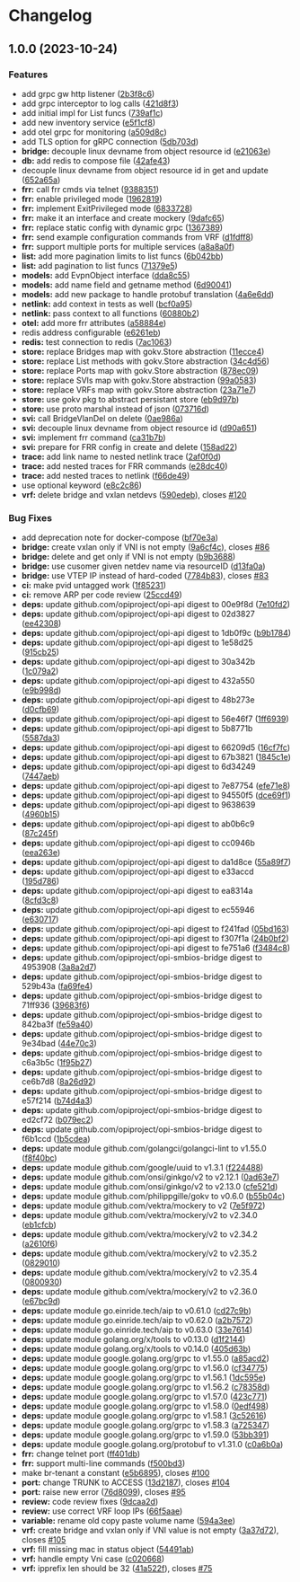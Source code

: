 # Changelog

## 1.0.0 (2023-10-24)


### Features

* add grpc gw http listener ([2b3f8c6](https://github.com/johnfgriffin/opi-evpn-bridge/commit/2b3f8c6b23b244e25ddf194f2fdfbdc0006efa88))
* add grpc interceptor to log calls ([421d8f3](https://github.com/johnfgriffin/opi-evpn-bridge/commit/421d8f3bb8eb65e3c494769d0c8957a0dc876912))
* add initial impl for List funcs ([739af1c](https://github.com/johnfgriffin/opi-evpn-bridge/commit/739af1c5f3bf69b24c7e55df2ae03f5e65dbaa2f))
* add new inventory service ([e5f1cf8](https://github.com/johnfgriffin/opi-evpn-bridge/commit/e5f1cf80d89ca5cd7725b5f700b5d7b9f3fa99f9))
* add otel grpc for monitoring ([a509d8c](https://github.com/johnfgriffin/opi-evpn-bridge/commit/a509d8c8728d144b656c8165899fc65aba8e023d))
* add TLS option for gRPC connection ([5db703d](https://github.com/johnfgriffin/opi-evpn-bridge/commit/5db703d4e0103b222e460c66f450f03a8f207f24))
* **bridge:** decouple linux devname from object resource id ([e21063e](https://github.com/johnfgriffin/opi-evpn-bridge/commit/e21063efd3dc083be308e2aa19ac92bdbb4ebdbe))
* **db:** add redis to compose file ([42afe43](https://github.com/johnfgriffin/opi-evpn-bridge/commit/42afe437686d46845ea8a12821a537044f89bdf5))
* decouple linux devname from object resource id in get and update ([652a65a](https://github.com/johnfgriffin/opi-evpn-bridge/commit/652a65a5d225890438386553b64db6d1b41a0cfc))
* **frr:** call frr cmds via telnet ([9388351](https://github.com/johnfgriffin/opi-evpn-bridge/commit/938835179ed125549d4d652e1c555da1419075fa))
* **frr:** enable privileged mode ([1962819](https://github.com/johnfgriffin/opi-evpn-bridge/commit/19628194a1fb966b8805ae1d91f2fbc02306a722))
* **frr:** implement ExitPrivileged mode ([6833728](https://github.com/johnfgriffin/opi-evpn-bridge/commit/683372858e4866d25e4a7de861944428a5c5b538))
* **frr:** make it an interface and create mockery ([9dafc65](https://github.com/johnfgriffin/opi-evpn-bridge/commit/9dafc6524fcab5f95e1fa88bc868bf9d8c78e0e0))
* **frr:** replace static config with dynamic grpc ([1367389](https://github.com/johnfgriffin/opi-evpn-bridge/commit/13673895d07ec42e27ae842634dc591c5915cb29))
* **frr:** send example configuration commands from VRF ([d1fdff8](https://github.com/johnfgriffin/opi-evpn-bridge/commit/d1fdff8095338c3e501e4e5e0a7eb98b88f1b786))
* **frr:** support multiple ports for multiple services ([a8a8a0f](https://github.com/johnfgriffin/opi-evpn-bridge/commit/a8a8a0ff610f5b6a9b916f5bbdb9cd8bc9568b48))
* **list:** add more pagination limits to list funcs ([6b042bb](https://github.com/johnfgriffin/opi-evpn-bridge/commit/6b042bbec349a7ff4b7aecb8d4666c20746cc815))
* **list:** add pagination to list funcs ([71379e5](https://github.com/johnfgriffin/opi-evpn-bridge/commit/71379e557df1718d439a8677fedbdd7373c54a50))
* **models:** add EvpnObject interface ([dda8c55](https://github.com/johnfgriffin/opi-evpn-bridge/commit/dda8c55193c68a341e25bc722bea6497d9a66a81))
* **models:** add name field and getname method ([6d90041](https://github.com/johnfgriffin/opi-evpn-bridge/commit/6d90041c12c5ef629d4e9431ffa0e186a9355929))
* **models:** add new package to handle protobuf translation ([4a6e6dd](https://github.com/johnfgriffin/opi-evpn-bridge/commit/4a6e6ddf5f4e2ee5973757c0c37cf695eaf01153))
* **netlink:** add context in tests as well ([bcf0a95](https://github.com/johnfgriffin/opi-evpn-bridge/commit/bcf0a95e3bba15a601507aab9e2988955a66ed78))
* **netlink:** pass context to all functions ([60880b2](https://github.com/johnfgriffin/opi-evpn-bridge/commit/60880b263947ad9defc856a3c5ea01657d389ef5))
* **otel:** add more frr attributes ([a58884e](https://github.com/johnfgriffin/opi-evpn-bridge/commit/a58884eddac21ee3e3f19c1fb0f6ab47f41793a7))
* redis address configurable ([e6261eb](https://github.com/johnfgriffin/opi-evpn-bridge/commit/e6261eb14b8d80655537720de459f7f8019c24be))
* **redis:** test connection to redis ([7ac1063](https://github.com/johnfgriffin/opi-evpn-bridge/commit/7ac1063f6e59279ce71753a0016950a1afaa12db))
* **store:** replace Bridges map with gokv.Store abstraction ([11ecce4](https://github.com/johnfgriffin/opi-evpn-bridge/commit/11ecce433ff1b275c3e7db94341cc0f5e4e6997e))
* **store:** replace List methods with gokv.Store abstraction ([34c4d56](https://github.com/johnfgriffin/opi-evpn-bridge/commit/34c4d56fe67760089bfb6347a2f38b368938cc3f))
* **store:** replace Ports map with gokv.Store abstraction ([878ec09](https://github.com/johnfgriffin/opi-evpn-bridge/commit/878ec093f5ae9056c1ed7f70bb17b64fc5b11d5b))
* **store:** replace SVIs map with gokv.Store abstraction ([99a0583](https://github.com/johnfgriffin/opi-evpn-bridge/commit/99a0583e31da7c038cbf570ffb3b0fba45aa0d6c))
* **store:** replace VRFs map with gokv.Store abstraction ([23a71e7](https://github.com/johnfgriffin/opi-evpn-bridge/commit/23a71e7eb9c45fd5c3085336e1502e8fd738401f))
* **store:** use gokv pkg to abstract persistant store ([eb9d97b](https://github.com/johnfgriffin/opi-evpn-bridge/commit/eb9d97b2eafa4d84c4badf71aa2dcb211aa08a73))
* **store:** use proto marshal instead of json ([073716d](https://github.com/johnfgriffin/opi-evpn-bridge/commit/073716d250d02991df24f2d512cfe1740411bc3f))
* **svi:** call BridgeVlanDel on delete ([0ae986a](https://github.com/johnfgriffin/opi-evpn-bridge/commit/0ae986a187abe98c9e17b97ddd5b16e00396192f))
* **svi:** decouple linux devname from object resource id ([d90a651](https://github.com/johnfgriffin/opi-evpn-bridge/commit/d90a6514c4a8385c179ff4fd8ba8d07fa8633adb))
* **svi:** implement frr command ([ca31b7b](https://github.com/johnfgriffin/opi-evpn-bridge/commit/ca31b7b9a1dbf7af58c4fb3abd4d5882fae35378))
* **svi:** prepare for FRR config in create and delete ([158ad22](https://github.com/johnfgriffin/opi-evpn-bridge/commit/158ad22cd7be44aba9679774f3becbf8c50f49f5))
* **trace:** add link name to nested netlink trace ([2af0f0d](https://github.com/johnfgriffin/opi-evpn-bridge/commit/2af0f0dbdb9128187d1323086258e533e8503e08))
* **trace:** add nested traces for FRR commands ([e28dc40](https://github.com/johnfgriffin/opi-evpn-bridge/commit/e28dc40fe01a293f580791e7e3810e3e9a7ac301))
* **trace:** add nested traces to netlink ([f66de49](https://github.com/johnfgriffin/opi-evpn-bridge/commit/f66de498cb2a634311eafe1e0ff304446d24c3e6))
* use optional keyword ([e8c2c86](https://github.com/johnfgriffin/opi-evpn-bridge/commit/e8c2c86890ce67ab7d1cc7568d977250a79b3a9b))
* **vrf:** delete bridge and vxlan netdevs ([590edeb](https://github.com/johnfgriffin/opi-evpn-bridge/commit/590edebd91d0269cd9c72579ea96f08306d43e25)), closes [#120](https://github.com/johnfgriffin/opi-evpn-bridge/issues/120)


### Bug Fixes

* add deprecation note for docker-compose ([bf70e3a](https://github.com/johnfgriffin/opi-evpn-bridge/commit/bf70e3a665f974c541cd1cb13586da717c180fa9))
* **bridge:** create vxlan only if VNI is not empty ([9a6cf4c](https://github.com/johnfgriffin/opi-evpn-bridge/commit/9a6cf4ca5499705f16cae6f10511a73922ef319e)), closes [#86](https://github.com/johnfgriffin/opi-evpn-bridge/issues/86)
* **bridge:** delete and get only if VNI is not empty ([b9b3688](https://github.com/johnfgriffin/opi-evpn-bridge/commit/b9b3688287815b4230ec93974b6962b3a644d85c))
* **bridge:** use cusomer given netdev name via resourceID ([d13fa0a](https://github.com/johnfgriffin/opi-evpn-bridge/commit/d13fa0a034cb02457296f038170a54740b67963c))
* **bridge:** use VTEP IP instead of hard-coded ([7784b83](https://github.com/johnfgriffin/opi-evpn-bridge/commit/7784b833f8ac42d24731dd6fd23527a532f6129f)), closes [#83](https://github.com/johnfgriffin/opi-evpn-bridge/issues/83)
* **ci:** make pvid untagged work ([1f85231](https://github.com/johnfgriffin/opi-evpn-bridge/commit/1f8523198ce28d6e56ec615f5c50f07e798635e2))
* **ci:** remove ARP per code review ([25ccd49](https://github.com/johnfgriffin/opi-evpn-bridge/commit/25ccd49261a316fc19e6dacdb7e278bab7e18ae0))
* **deps:** update github.com/opiproject/opi-api digest to 00e9f8d ([7e10fd2](https://github.com/johnfgriffin/opi-evpn-bridge/commit/7e10fd2db6802098f35ed01b6b1ddeefaa4ed70b))
* **deps:** update github.com/opiproject/opi-api digest to 02d3827 ([ee42308](https://github.com/johnfgriffin/opi-evpn-bridge/commit/ee423087586924293e376f92ec096ee4ac2d7bd8))
* **deps:** update github.com/opiproject/opi-api digest to 1db0f9c ([b9b1784](https://github.com/johnfgriffin/opi-evpn-bridge/commit/b9b17842b9e91ddc210d8f546c4817ca90bd7dba))
* **deps:** update github.com/opiproject/opi-api digest to 1e58d25 ([915cb25](https://github.com/johnfgriffin/opi-evpn-bridge/commit/915cb25cf04da2bc9333d78529437005a16efcc3))
* **deps:** update github.com/opiproject/opi-api digest to 30a342b ([1c079a2](https://github.com/johnfgriffin/opi-evpn-bridge/commit/1c079a21423fb8f8674a661c9dbcce1cfd3ba989))
* **deps:** update github.com/opiproject/opi-api digest to 432a550 ([e9b998d](https://github.com/johnfgriffin/opi-evpn-bridge/commit/e9b998dc67260f3d1d8b3543390b6c61c9ce81ab))
* **deps:** update github.com/opiproject/opi-api digest to 48b273e ([d0cfb69](https://github.com/johnfgriffin/opi-evpn-bridge/commit/d0cfb69524337cd7db45d47551d4f0494e817388))
* **deps:** update github.com/opiproject/opi-api digest to 56e46f7 ([1ff6939](https://github.com/johnfgriffin/opi-evpn-bridge/commit/1ff6939c68fd27cbe698bf07519d464161e2a298))
* **deps:** update github.com/opiproject/opi-api digest to 5b8771b ([5587da3](https://github.com/johnfgriffin/opi-evpn-bridge/commit/5587da333d9fee88643fc3a758b215523f3b9e80))
* **deps:** update github.com/opiproject/opi-api digest to 66209d5 ([16cf7fc](https://github.com/johnfgriffin/opi-evpn-bridge/commit/16cf7fc37df1683d4af4c3648ec02982becbd819))
* **deps:** update github.com/opiproject/opi-api digest to 67b3821 ([1845c1e](https://github.com/johnfgriffin/opi-evpn-bridge/commit/1845c1e830666786ca834a29cd7305ef180e90d3))
* **deps:** update github.com/opiproject/opi-api digest to 6d34249 ([7447aeb](https://github.com/johnfgriffin/opi-evpn-bridge/commit/7447aebdf5bf104f17ad747e8cd03f4230eeaf8d))
* **deps:** update github.com/opiproject/opi-api digest to 7e87754 ([efe71e8](https://github.com/johnfgriffin/opi-evpn-bridge/commit/efe71e87bc183fcf3a04e5f73612b97ba8b65b06))
* **deps:** update github.com/opiproject/opi-api digest to 94550f5 ([dce69f1](https://github.com/johnfgriffin/opi-evpn-bridge/commit/dce69f1c23c2cbfa69956fca8298f4d6ba46e060))
* **deps:** update github.com/opiproject/opi-api digest to 9638639 ([4960b15](https://github.com/johnfgriffin/opi-evpn-bridge/commit/4960b15df93e2bc6f2ff83dcd215074cb438b20e))
* **deps:** update github.com/opiproject/opi-api digest to ab0b6c9 ([87c245f](https://github.com/johnfgriffin/opi-evpn-bridge/commit/87c245f775b0ae9237867f088590bc7729b7437a))
* **deps:** update github.com/opiproject/opi-api digest to cc0946b ([eea263e](https://github.com/johnfgriffin/opi-evpn-bridge/commit/eea263e955feaa453d2b6570aab90ccf35e064e0))
* **deps:** update github.com/opiproject/opi-api digest to da1d8ce ([55a89f7](https://github.com/johnfgriffin/opi-evpn-bridge/commit/55a89f7daa99b437be4db9b91f4f041c7be96fa2))
* **deps:** update github.com/opiproject/opi-api digest to e33accd ([195d786](https://github.com/johnfgriffin/opi-evpn-bridge/commit/195d786a147c86323ec82249345745f110ba7111))
* **deps:** update github.com/opiproject/opi-api digest to ea8314a ([8cfd3c8](https://github.com/johnfgriffin/opi-evpn-bridge/commit/8cfd3c800e40d9c78961a6edb9133646da25f3c4))
* **deps:** update github.com/opiproject/opi-api digest to ec55946 ([e630717](https://github.com/johnfgriffin/opi-evpn-bridge/commit/e630717fe939367e080f6fbc8a57acc5c3347371))
* **deps:** update github.com/opiproject/opi-api digest to f241fad ([05bd163](https://github.com/johnfgriffin/opi-evpn-bridge/commit/05bd1639f34276540b387de8dbfa2f6befb86b4a))
* **deps:** update github.com/opiproject/opi-api digest to f307f1a ([24b0bf2](https://github.com/johnfgriffin/opi-evpn-bridge/commit/24b0bf21b5234405a54346f6b585c2c3952c9d19))
* **deps:** update github.com/opiproject/opi-api digest to fe751a6 ([f3484c8](https://github.com/johnfgriffin/opi-evpn-bridge/commit/f3484c85e2f0eb295cf88fff93193d61871c2d62))
* **deps:** update github.com/opiproject/opi-smbios-bridge digest to 4953908 ([3a8a2d7](https://github.com/johnfgriffin/opi-evpn-bridge/commit/3a8a2d7c78422addb3696ebae102b5ada03c08fe))
* **deps:** update github.com/opiproject/opi-smbios-bridge digest to 529b43a ([fa69fe4](https://github.com/johnfgriffin/opi-evpn-bridge/commit/fa69fe48c808a8210becfc50171b1dd769fad6dc))
* **deps:** update github.com/opiproject/opi-smbios-bridge digest to 71ff936 ([39683f6](https://github.com/johnfgriffin/opi-evpn-bridge/commit/39683f62a1c97f11c3a4a0afcaddcdff45e17f76))
* **deps:** update github.com/opiproject/opi-smbios-bridge digest to 842ba3f ([fe59a40](https://github.com/johnfgriffin/opi-evpn-bridge/commit/fe59a400e4dcc32512a34f9647bf1fa7f2b6335a))
* **deps:** update github.com/opiproject/opi-smbios-bridge digest to 9e34bad ([44e70c3](https://github.com/johnfgriffin/opi-evpn-bridge/commit/44e70c3840bd69bb9810fbce53bae4254124e5a8))
* **deps:** update github.com/opiproject/opi-smbios-bridge digest to c6a3b5c ([1f95b27](https://github.com/johnfgriffin/opi-evpn-bridge/commit/1f95b27c397a5b26ee3d9389f1641ee1544dd8c9))
* **deps:** update github.com/opiproject/opi-smbios-bridge digest to ce6b7d8 ([8a26d92](https://github.com/johnfgriffin/opi-evpn-bridge/commit/8a26d92fe9d2b1caea7ac1877749015efa1f013c))
* **deps:** update github.com/opiproject/opi-smbios-bridge digest to e57f214 ([b74d4a3](https://github.com/johnfgriffin/opi-evpn-bridge/commit/b74d4a3ec18554963e83e550647e22898e0ad026))
* **deps:** update github.com/opiproject/opi-smbios-bridge digest to ed2cf72 ([b079ec2](https://github.com/johnfgriffin/opi-evpn-bridge/commit/b079ec285c2ac796f732e9c864bb8cc25e6c5a8a))
* **deps:** update github.com/opiproject/opi-smbios-bridge digest to f6b1ccd ([1b5cdea](https://github.com/johnfgriffin/opi-evpn-bridge/commit/1b5cdeaf4e9dbc3d7c0ba3d93ea3325485faaedd))
* **deps:** update module github.com/golangci/golangci-lint to v1.55.0 ([f8f40bc](https://github.com/johnfgriffin/opi-evpn-bridge/commit/f8f40bc2f1d4d0f42ffea2cd69399d7fbbed6ccd))
* **deps:** update module github.com/google/uuid to v1.3.1 ([f224488](https://github.com/johnfgriffin/opi-evpn-bridge/commit/f224488e546e0398b020ecd0457416cd61c37611))
* **deps:** update module github.com/onsi/ginkgo/v2 to v2.12.1 ([0ad63e7](https://github.com/johnfgriffin/opi-evpn-bridge/commit/0ad63e7ca0fd94f0c54648971b0ef2be1bde5e72))
* **deps:** update module github.com/onsi/ginkgo/v2 to v2.13.0 ([cfe521d](https://github.com/johnfgriffin/opi-evpn-bridge/commit/cfe521df9421396de140759925729c75ce4cdc94))
* **deps:** update module github.com/philippgille/gokv to v0.6.0 ([b55b04c](https://github.com/johnfgriffin/opi-evpn-bridge/commit/b55b04c09e1fb5397cc81b4765b31d66059dd185))
* **deps:** update module github.com/vektra/mockery to v2 ([7e5f972](https://github.com/johnfgriffin/opi-evpn-bridge/commit/7e5f972ae5faf30d2344cf6049c4f3fec9f3c12f))
* **deps:** update module github.com/vektra/mockery/v2 to v2.34.0 ([eb1cfcb](https://github.com/johnfgriffin/opi-evpn-bridge/commit/eb1cfcb020baa43b6181ebda5e0f84ebd6a9e7ae))
* **deps:** update module github.com/vektra/mockery/v2 to v2.34.2 ([a2610f6](https://github.com/johnfgriffin/opi-evpn-bridge/commit/a2610f68da4aee38a1018464cb2af20594899764))
* **deps:** update module github.com/vektra/mockery/v2 to v2.35.2 ([0829010](https://github.com/johnfgriffin/opi-evpn-bridge/commit/0829010ea5107f11fdd418534ee37bde55e185ba))
* **deps:** update module github.com/vektra/mockery/v2 to v2.35.4 ([0800930](https://github.com/johnfgriffin/opi-evpn-bridge/commit/0800930550e5d1e36e80480a2ef92733ab28db42))
* **deps:** update module github.com/vektra/mockery/v2 to v2.36.0 ([e67bc9d](https://github.com/johnfgriffin/opi-evpn-bridge/commit/e67bc9d61c7eb0a6c7c77fe129ce9c79a6eb9c95))
* **deps:** update module go.einride.tech/aip to v0.61.0 ([cd27c9b](https://github.com/johnfgriffin/opi-evpn-bridge/commit/cd27c9bbd2dcda23db248ffdeecc7259bdd287cf))
* **deps:** update module go.einride.tech/aip to v0.62.0 ([a2b7572](https://github.com/johnfgriffin/opi-evpn-bridge/commit/a2b757276f63fb500cfeaf3097c49fd86cad0479))
* **deps:** update module go.einride.tech/aip to v0.63.0 ([33e7614](https://github.com/johnfgriffin/opi-evpn-bridge/commit/33e7614ffa02a6a10030d1eab6bc931caf58e3e5))
* **deps:** update module golang.org/x/tools to v0.13.0 ([d1f2144](https://github.com/johnfgriffin/opi-evpn-bridge/commit/d1f2144b2d252fc5d43da0d774cc62ceb1717f61))
* **deps:** update module golang.org/x/tools to v0.14.0 ([405d63b](https://github.com/johnfgriffin/opi-evpn-bridge/commit/405d63bad6845938596b1b272ea1ba301edc26f3))
* **deps:** update module google.golang.org/grpc to v1.55.0 ([a85acd2](https://github.com/johnfgriffin/opi-evpn-bridge/commit/a85acd2432867189112f72e24e1b7e1299a23d61))
* **deps:** update module google.golang.org/grpc to v1.56.0 ([cf34775](https://github.com/johnfgriffin/opi-evpn-bridge/commit/cf34775e6680403273b52c96c97af108445eba6d))
* **deps:** update module google.golang.org/grpc to v1.56.1 ([1dc595e](https://github.com/johnfgriffin/opi-evpn-bridge/commit/1dc595e9f57d340445a626a97d3f2584a6ee9f1d))
* **deps:** update module google.golang.org/grpc to v1.56.2 ([c78358d](https://github.com/johnfgriffin/opi-evpn-bridge/commit/c78358d21741c01c22d4ca44c754fc1b1d3d3298))
* **deps:** update module google.golang.org/grpc to v1.57.0 ([423c771](https://github.com/johnfgriffin/opi-evpn-bridge/commit/423c77101edf40b07bf24725f6ad33a304e76b46))
* **deps:** update module google.golang.org/grpc to v1.58.0 ([0edf498](https://github.com/johnfgriffin/opi-evpn-bridge/commit/0edf498af715528d8aee4025efd5a91d928d4101))
* **deps:** update module google.golang.org/grpc to v1.58.1 ([3c52616](https://github.com/johnfgriffin/opi-evpn-bridge/commit/3c52616eeb6018844876d7a788fb009edc8dc102))
* **deps:** update module google.golang.org/grpc to v1.58.3 ([a725347](https://github.com/johnfgriffin/opi-evpn-bridge/commit/a725347a7aadf5447af740d65db4adcc83079ca1))
* **deps:** update module google.golang.org/grpc to v1.59.0 ([53bb391](https://github.com/johnfgriffin/opi-evpn-bridge/commit/53bb391e5c4193ed76c79a64cf7214cbba36056d))
* **deps:** update module google.golang.org/protobuf to v1.31.0 ([c0a6b0a](https://github.com/johnfgriffin/opi-evpn-bridge/commit/c0a6b0ab3f6d17bc7f8f597267769c97cc11058b))
* **frr:** change telnet port ([ff401db](https://github.com/johnfgriffin/opi-evpn-bridge/commit/ff401db4199cbecbc097728e84b2abf0f8e3729d))
* **frr:** support multi-line commands ([f500bd3](https://github.com/johnfgriffin/opi-evpn-bridge/commit/f500bd349c1eda496c4e0dc326104bed26955817))
* make br-tenant a constant ([e5b6895](https://github.com/johnfgriffin/opi-evpn-bridge/commit/e5b68953bd4642dd5d88187d5fe614333d8acf78)), closes [#100](https://github.com/johnfgriffin/opi-evpn-bridge/issues/100)
* **port:** change TRUNK to ACCESS ([13d2187](https://github.com/johnfgriffin/opi-evpn-bridge/commit/13d21878f006ac4ddf975614c48e908b5304cf4a)), closes [#104](https://github.com/johnfgriffin/opi-evpn-bridge/issues/104)
* **port:** raise new error ([76d8099](https://github.com/johnfgriffin/opi-evpn-bridge/commit/76d809924577ef916e9b8ffe0dd11ae8cfb3da4b)), closes [#95](https://github.com/johnfgriffin/opi-evpn-bridge/issues/95)
* **review:** code review fixes ([9dcaa2d](https://github.com/johnfgriffin/opi-evpn-bridge/commit/9dcaa2dea4c8be131e16630cf95789c7dd637b56))
* **review:** use correct VRF loop IPs ([66f5aae](https://github.com/johnfgriffin/opi-evpn-bridge/commit/66f5aae53bac569ad4026eff8ca2e77b22957bf0))
* **variable:** rename old copy paste volume name ([594a3ee](https://github.com/johnfgriffin/opi-evpn-bridge/commit/594a3eed9178728c365c289c20c63e2f55aee055))
* **vrf:** create bridge and vxlan only if VNI value is not empty ([3a37d72](https://github.com/johnfgriffin/opi-evpn-bridge/commit/3a37d726ac4f48026712a5d1533ab00f91d74d0e)), closes [#105](https://github.com/johnfgriffin/opi-evpn-bridge/issues/105)
* **vrf:** fill missing mac in status object ([54491ab](https://github.com/johnfgriffin/opi-evpn-bridge/commit/54491ab9236aa2b28406ab1e7adc8bf97f25b8bf))
* **vrf:** handle empty Vni case ([c020668](https://github.com/johnfgriffin/opi-evpn-bridge/commit/c0206683d62fecf443cadcde140ba2e757f09880))
* **vrf:** ipprefix len should be 32 ([41a522f](https://github.com/johnfgriffin/opi-evpn-bridge/commit/41a522fae1ff64eb4b7a6607869295f2408e9a5f)), closes [#75](https://github.com/johnfgriffin/opi-evpn-bridge/issues/75)
